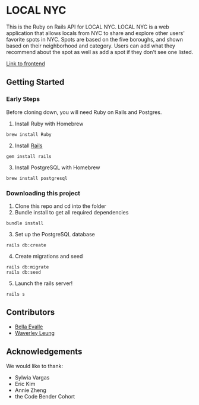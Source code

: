 # LOCAL NYC
This is the Ruby on Rails API for LOCAL NYC. LOCAL NYC is a web application that allows locals from NYC to share and explore other users' favorite spots in NYC. Spots are based on the five boroughs, and shown based on their neighborhood and category. Users can add what they recommend about the spot as well as add a spot if they don't see one listed. 

[Link to frontend](https://github.com/wlcreate/Mod4_Project-_frontend)

## Getting Started

### Early Steps
Before cloning down, you will need Ruby on Rails and Postgres.
1. Install Ruby with Homebrew
``` 
brew install Ruby 
```
2. Install [Rails](https://guides.rubyonrails.org/v5.0/getting_started.html#installing-rails)
```
gem install rails
```
3. Install PostgreSQL with Homebrew
```
brew install postgresql
```

### Downloading this project
1. Clone this repo and cd into the folder
2. Bundle install to get all required dependencies
```
bundle install
```
3. Set up the PostgreSQL database
```
rails db:create
```
4. Create migrations and seed
```
rails db:migrate
rails db:seed
```
5. Launch the rails server!
```
rails s
```

## Contributors
 * [Bella Evalle](https://github.com/BellaEvalle)
 * [Waverley Leung](https://github.com/wlcreate)
 
 ## Acknowledgements
 We would like to thank:
  * Sylwia Vargas
  * Eric Kim
  * Annie Zheng
  * the Code Bender Cohort
